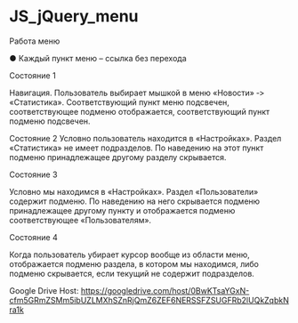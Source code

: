 # JS_jQuery_menu

Работа меню

● Каждый пункт меню – ссылка без перехода

Состояние 1

Навигация. Пользователь выбирает мышкой в меню «Новости» ‐> «Статистика». Соответствующий пункт меню подсвечен, 
соответствующее подменю отображается, соответствующий пункт подменю подсвечен.

Состояние 2
Условно пользователь находится в «Настройках». Раздел «Статистика» не имеет подразделов. По наведению на этот пункт 
подменю принадлежащее другому разделу скрывается.

Состояние 3

Условно мы находимся в «Настройках». Раздел «Пользователи» содержит подменю. По наведению на него 
скрывается подменю принадлежащее другому пункту и отображается подменю соответствующее 
«Пользователям».

Состояние 4

Когда пользователь убирает курсор вообще из области меню, отображается подменю раздела, в котором мы 
находимся, либо подменю скрывается, если текущий не содержит подразделов.

Google Drive Host: https://googledrive.com/host/0BwKTsaYGxN-cfm5GRmZSMm5ibUZLMXhSZnRjQmZ6ZEF6NERSSFZSUGFRb2lUQkZqbkNra1k
